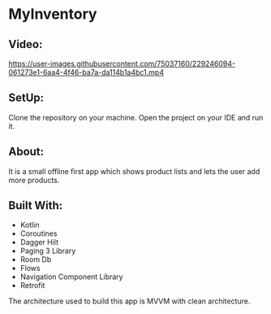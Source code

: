 # MyInventory

## Video:

https://user-images.githubusercontent.com/75037160/229246094-061273e1-6aa4-4f46-ba7a-da114b1a4bc1.mp4

## SetUp:

Clone the repository on your machine. Open the project on your IDE and run it.

## About: 

It is a small offline first app which shows product lists and lets the user add more products. 

## Built With:

- Kotlin
- Coroutines
- Dagger Hilt
- Paging 3 Library 
- Room Db
- Flows
- Navigation Component Library
- Retrofit

The architecture used to build this app is MVVM with clean architecture.


